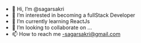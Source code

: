 - 👋 Hi, I’m @sagarsakri
- 👀 I’m interested in becoming a fullStack Developer
- 🌱 I’m currently learning ReactJs
- 💞️ I’m looking to collaborate on ...
- 📫 How to reach me -sagarsakri@gmail.com

<!---
sagarsakri/sagarsakri is a ✨ special ✨ repository because its `README.md` (this file) appears on your GitHub profile.
You can click the Preview link to take a look at your changes.
--->
